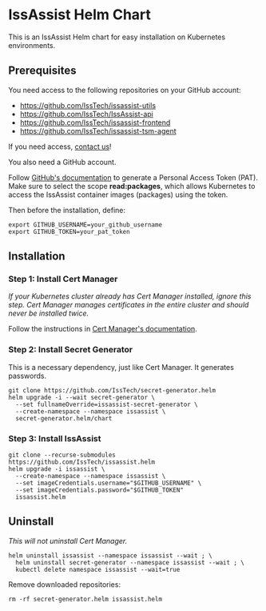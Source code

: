 IssAssist Helm Chart
=====================
This is an IssAssist Helm chart for easy installation on Kubernetes 
environments.


Prerequisites
--------------
You need access to the following repositories on your GitHub account:
- https://github.com/IssTech/issassist-utils
- https://github.com/IssTech/IssAssist-api
- https://github.com/IssTech/issassist-frontend
- https://github.com/IssTech/issassist-tsm-agent

If you need access, [contact us](https://www.isstech.io/kontakt)!

You also need a GitHub account.

Follow [GitHub's documentation](https://docs.github.com/en/authentication/keeping-your-account-and-data-secure/managing-your-personal-access-tokens#creating-a-personal-access-token-classic) 
to generate a Personal Access Token (PAT).
Make sure to select the scope **read:packages**, which allows Kubernetes to 
access the IssAssist container images (packages) using the token.

Then before the installation, define:
```shell
export GITHUB_USERNAME=your_github_username
export GITHUB_TOKEN=your_pat_token
```


Installation
--------------

### Step 1: Install Cert Manager

_If your Kubernetes cluster already has Cert Manager installed, 
ignore this step. 
Cert Manager manages certificates in the entire cluster and should never be 
installed twice._

Follow the instructions in 
[Cert Manager's documentation](https://cert-manager.io/docs/installation/helm/).

### Step 2: Install Secret Generator

This is a necessary dependency, just like Cert Manager. It generates passwords.

```shell
git clone https://github.com/IssTech/secret-generator.helm
helm upgrade -i --wait secret-generator \
  --set fullnameOverride=issassist-secret-generator \
  --create-namespace --namespace issassist \
  secret-generator.helm/chart
```

### Step 3: Install IssAssist

```shell
git clone --recurse-submodules https://github.com/IssTech/issassist.helm
helm upgrade -i issassist \
  --create-namespace --namespace issassist \
  --set imageCredentials.username="$GITHUB_USERNAME" \
  --set imageCredentials.password="$GITHUB_TOKEN"
  issassist.helm
```

Uninstall
------------
_This will not uninstall Cert Manager._

```shell
helm uninstall issassist --namespace issassist --wait ; \
  helm uninstall secret-generator --namespace issassist --wait ; \
  kubectl delete namespace issassist --wait=true
```

Remove downloaded repositories:
```shell
rm -rf secret-generator.helm issassist.helm
```
